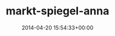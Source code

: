 ---
title:		"markt-spiegel-anna"
type:		"photos"
mediatype:		"upload"
location:		"TBC"
date:		"2014-04-20 15:54:33+00:00"
album:		"experimental"
filename:		"markt-spiegel-anna.md"
series:		""
cl_public_id:		"experimental/markt-spiegel-anna"
cl_version:		1497004404
format:		"tiff"
bytes:		3983996
width:		2158
height:		1440
colours:
- "#2F261A"
- "#D1D7D3"
- "#00818A"
- "#786445"
- "#012D32"
- "#00B2BB"
- "#7B726C"
- "#30231B"
- "#81848C"
- "#BCCACE"
- "#CECFC4"
- "#322F2B"
- "#51C29A"
- "#547B8C"
- "#0E1A1D"
- "#0B8865"
- "#7F8637"
- "#725748"
- "#AEB0B6"
- "#D8CFC2"
- "#8E8F83"
- "#202524"
- "#BE9F6F"
- "#12231F"
- "#78868D"
- "#272C15"
- "#222226"
- "#32886B"
- "#818C84"
- "#033022"
- "#B3B961"
- "#827C80"
exposure_mode:		"Auto"
program:		"Aperture-priority AE"
aperture:		"1.4"
focal_length:		"50.0 mm"
iso:		"100"
shutter_speed:		"1/3200"
metering:		"Center-weighted average"
flash:		"Off, Did not fire"
white_balance:		"Custom"
colour_temp:		"6000"
has_crop:		"false"
orientation:		"Horizontal (normal)"
camera_model:		"NIKON D800"
lens_info:		"0mm f/0"
artist:		"No artist info"
x_resolution:		"300"
y_resolution:		"300"
---